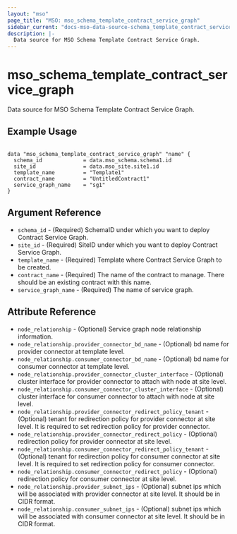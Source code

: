 ```yaml
---
layout: "mso"
page_title: "MSO: mso_schema_template_contract_service_graph"
sidebar_current: "docs-mso-data-source-schema_template_contract_service_graph"
description: |-
  Data source for MSO Schema Template Contract Service Graph.
---
```


# mso_schema_template_contract_service_graph #

Data source for MSO Schema Template Contract Service Graph.

## Example Usage ##

```hcl

data "mso_schema_template_contract_service_graph" "name" {
  schema_id             = data.mso_schema.schema1.id
  site_id               = data.mso_site.site1.id
  template_name         = "Template1"
  contract_name         = "UntitledContract1"
  service_graph_name    = "sg1"  
}

```

## Argument Reference ##

* `schema_id` - (Required) SchemaID under which you want to deploy Contract Service Graph.
* `site_id` - (Required) SiteID under which you want to deploy Contract Service Graph.
* `template_name` - (Required) Template where Contract Service Graph to be created.
* `contract_name` - (Required) The name of the contract to manage. There should be an existing contract with this name.
* `service_graph_name` - (Required) The name of service graph.


## Attribute Reference ##

* `node_relationship` - (Optional) Service graph node relationship information.
* `node_relationship.provider_connector_bd_name` - (Optional) bd name for provider connector at template level.
* `node_relationship.consumer_connector_bd_name` - (Optional) bd name for consumer connector at template level.
* `node_relationship.provider_connector_cluster_interface` - (Optional) cluster interface for provider connector to attach with node at site level. 
* `node_relationship.consumer_connector_cluster_interface` - (Optional) cluster interface for consumer connector to attach with node at site level.
* `node_relationship.provider_connector_redirect_policy_tenant` - (Optional) tenant for redirection policy for provider connector at site level. It is required to set redirection policy for provider connector.
* `node_relationship.provider_connector_redirect_policy` - (Optional) redirection policy for provider connector at site level.
* `node_relationship.consumer_connector_redirect_policy_tenant` - (Optional) tenant for redirection policy for consumer connector at site level. It is required to set redirection policy for consumer connector.
* `node_relationship.consumer_connector_redirect_policy` - (Optional) redirection policy for consumer connector at site level.
* `node_relationship.provider_subnet_ips` - (Optional) subnet ips which will be associated with provider connector at site level. It should be in CIDR format.
* `node_relationship.consumer_subnet_ips` - (Optional) subnet ips which will be associated with consumer connector at site level. It should be in CIDR format.

